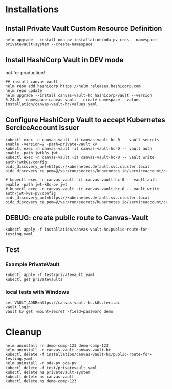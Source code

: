 # Installations

## Install Private Vault Custom Resource Definition

```
helm upgrade --install oda-pv installation/oda-pv-crds --namespace privatevault-system --create-namespace
```

## Install HashiCorp Vault in DEV mode

not for production!

```
## install canvas-vault
helm repo add hashicorp https://helm.releases.hashicorp.com
helm repo update
helm upgrade --install canvas-vault-hc hashicorp/vault --version 0.24.0 --namespace canvas-vault --create-namespace --values installation/canvas-vault-hc/values.yaml
```

## Configure HashiCorp Vault to accept Kubernetes SerciceAccount Issuer

```
kubectl exec -n canvas-vault -it canvas-vault-hc-0 -- vault secrets enable -version=2 -path=private-vault kv
kubectl exec -n canvas-vault -it canvas-vault-hc-0 -- vault auth enable -path jwtk8s jwt
kubectl exec -n canvas-vault -it canvas-vault-hc-0 -- vault write auth/jwtk8s/config oidc_discovery_url=https://kubernetes.default.svc.cluster.local oidc_discovery_ca_pem=@/var/run/secrets/kubernetes.io/serviceaccount/ca.crt

# kubectl exec -n canvas-vault -it canvas-vault-hc-0 -- vault auth enable -path jwt-k8s-pv jwt
# kubectl exec -n canvas-vault -it canvas-vault-hc-0 -- vault write auth/jwt-k8s-pv/config oidc_discovery_url=https://kubernetes.default.svc.cluster.local oidc_discovery_ca_pem=@/var/run/secrets/kubernetes.io/serviceaccount/ca.crt
```

## DEBUG: create public route to Canvas-Vault

```
kubectl apply -f installation/canvas-vault-hc/public-route-for-testing.yaml
```

## Test


### Example PrivateVault

```
kubectl apply -f test/privatevault.yaml
kubectl get privatevaults
```


### local tests with Windows

```
set VAULT_ADDR=https://canvas-vault-hc.k8s.feri.ai
vault login
vault kv get -mount=secret -field=password demo
```


# Cleanup

```
helm uninstall -n demo-comp-123 demo-comp-123
helm uninstall -n canvas-vault canvas-vault-hc
kubectl delete -f installation/canvas-vault-hc/public-route-for-testing.yaml
helm uninstall -n oda-pv oda-pv
kubectl delete -f test/privatevault.yaml
kubectl delete ns privatevault-system 
kubectl delete ns canvas-vault 
kubectl delete ns demo-comp-123
```